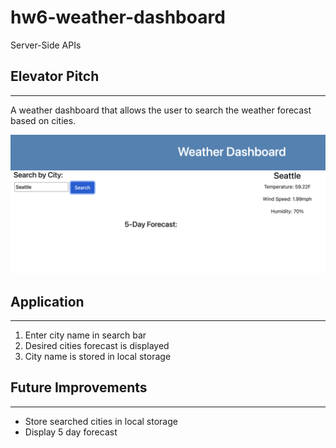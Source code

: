 # hw6-weather-dashboard
Server-Side APIs

## Elevator Pitch
---
A weather dashboard that allows the user to search the weather forecast based on cities.  

![image](demo.png)  

## Application
---
1. Enter city name in search bar
2. Desired cities forecast is displayed 
3. City name is stored in local storage  

## Future Improvements
---
* Store searched cities in local storage
* Display 5 day forecast 
